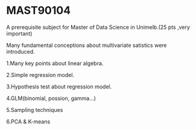 # MAST90104

A prerequisite subject for Master of Data Science in Unimelb.(25 pts ,very important)


Many fundamental conceptions about multivariate satistics were introduced.

1.Many key points about linear algebra.

2.Simple regression model.

3.Hypothesis test about regression model.

4.GLM(binomial, possion, gamma...)

5.Sampling techniques

6.PCA & K-means
